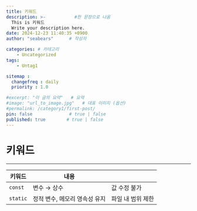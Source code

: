 ```yaml
---
title: 키워드
description: >-           #한 문장으로 나옴
  This is 키워드
  Write your description here.
date: 2024-12-23 11:40:35 +0900
author: "seabears"      # 작성자

categories: # 카테고리
    - Uncategorized  
tags: 
    - Untag1

sitemap :
  changefreq : daily
  priority : 1.0

#excerpt: "이 글의 요약"   # 요약
#image: "url_to_image.jpg"   # 대표 이미지 (옵션)
#permalink: /category1/first-post/
pin: false              # true | false
published: true        # true | false
---
```


# 키워드

---
| 키워드  | 내용                          |          |
|---------|------------------------------|----------|
| `const` | 변수 → 상수                   | 값 수정 불가  |
| `static`| 정적 변수, 메모리 영속성 유지  | 파일 내 범위 제한  |


